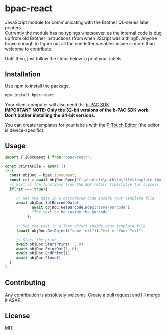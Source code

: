 # bpac-react

JavaScript module for communicating with the Brother QL-series label printers.  
Currently the module has no typings whatsoever, as the internal code is dug up from old Brother instructions (from when JScript was a thing!). Anyone brave enough to figure out all the one-letter variables inside is more than welcome to contribute.  

Until then, just follow the steps below to print your labels.

## Installation

Use npm to install the package.

```bash
npm install bpac-react
```
Your client computer will also need the [b-PAC SDK](https://support.brother.com/g/s/es/dev/en/bpac/download/index.html?c=eu_ot&lang=en&navi=offall&comple=on&redirect=on).  
**IMPORTANT NOTE: Only the 32-bit versions of the b-PAC SDK work. Don't bother installing the 64-bit versions.**

You can create templates for your labels with the [P-Touch Editor](https://support.brother.ca/app/answers/detail/a_id/133156/~/download-and-install-the-p-touch-editor-software) (the editor is device-specific).

## Usage

```typescript
import { IDocument } from "bpac-react";

const printAFile = async ()
=> {
  const objDoc = bpac.IDocument;
  const ret = await objDoc.Open("C:\absolute\path\to\file\template.lbx");
  // most of the functions from the SDK return true/false for success
  if(ret === true){ 

     // Set the data in a barcode/QR code inside your template file
     await objDoc.SetBarcodeData(
            await objDoc.GetBarcodeIndex("some-barcode"),
            "The text to be inside the barcode"
          );
     
     // Set the text in a Text object inside your template file
     (await objDoc.GetObject("some-text")).Text = "Your Text";

     // Start the print
     await objDoc.StartPrint('', 0);
     await objDoc.PrintOut(1, 0);
     await objDoc.EndPrint();
     await objDoc.Close();
  }
}

```

## Contributing

Any contribution is absolutely welcome. Create a pull request and I'll merge it ASAP.

## License

[MIT](https://choosealicense.com/licenses/mit/)